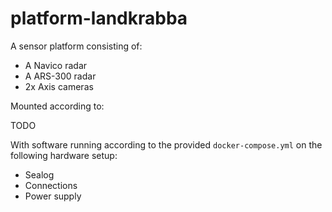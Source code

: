 # platform-landkrabba

A sensor platform consisting of:
- A Navico radar
- A ARS-300 radar
- 2x Axis cameras

Mounted according to:

TODO


With software running according to the provided `docker-compose.yml` on the following hardware setup:
- Sealog
- Connections
- Power supply


